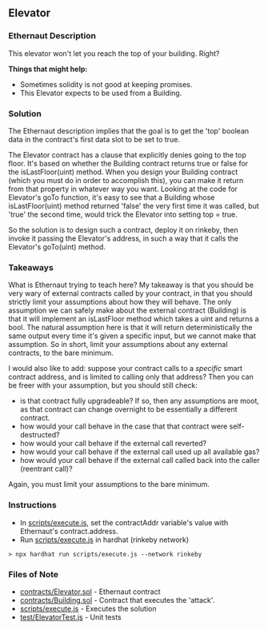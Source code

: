 ## Elevator

### Ethernaut Description
This elevator won't let you reach the top of your building. Right?

**Things that might help:**
- Sometimes solidity is not good at keeping promises.
- This Elevator expects to be used from a Building.

### Solution 
The Ethernaut description implies that the goal is to get the 'top' boolean data in the contract's first data slot to be set to true. 

The Elevator contract has a clause that explicitly denies going to the top floor. It's based on whether the Building contract returns true or false for the isLastFloor(uint) method. When you design your Building contract (which you must do in order to accomplish this), you can make it return from that property in whatever way you want. Looking at the code for Elevator's goTo function, it's easy to see that a Building whose isLastFloor(uint) method returned 'false' the very first time it was called, but 'true' the second time, would trick the Elevator into setting top = true. 

So the solution is to design such a contract, deploy it on rinkeby, then invoke it passing the Elevator's address, in such a way that it calls the Elevator's goTo(uint) method. 

### Takeaways
What is Ethernaut trying to teach here? My takeaway is that you should be very wary of external contracts called by your contract, in that you should strictly limit your assumptions about how they will behave. The only assumption we can safely make about the external contract (Building) is that it will implement an isLastFloor method which takes a uint and returns a bool. The natural assumption here is that it will return deterministically the same output every time it's given a specific input, but we cannot make that assumption. So in short, limit your assumptions about any external contracts, to the bare minimum. 

I would also like to add: suppose your contract calls to a _specific_ smart contract address, and is limited to calling only that address? Then you can be freer with your assumption, but you should still check: 
- is that contract fully upgradeable? If so, then any assumptions are moot, as that contract can change overnight to be essentially a different contract. 
- how would your call behave in the case that that contract were self-destructed? 
- how would your call behave if the external call reverted? 
- how would your call behave if the external call used up all available gas? 
- how would your call behave if the external call called back into the caller (reentrant call)? 

Again, you must limit your assumptions to the bare minimum. 


### Instructions
- In [scripts/execute.js](scripts/execute.js), set the contractAddr variable's value with Ethernaut's contract.address. 
- Run [scripts/execute.js](scripts/execute.js) in hardhat (rinkeby network)

`> npx hardhat run scripts/execute.js --network rinkeby`

### Files of Note
- [contracts/Elevator.sol](contracts/Elevator.sol) - Ethernaut contract
- [contracts/Building.sol](contracts/Building.sol) - Contract that executes the 'attack'. 
- [scripts/execute.js](scripts/execute.js) - Executes the solution 
- [test/ElevatorTest.js](test/ElevatorTest.js) - Unit tests 
